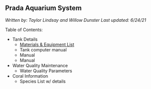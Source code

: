 ## Prada Aquarium System 

*Written by: Taylor Lindsay and Willow Dunster*
*Last updated: 6/24/21*

Table of Contents:

- Tank Details
  - [Materials & Equipment List](https://github.com/taylor-lindsay/Prada_Aquarium/blob/master/tank_details/Materials_Equipment_List.md)
  - Tank computer manual
  - Manual 
  - Manual 
- Water Quality Maintenance 
  - Water Quality Parameters 
- Coral Information 
  - Species List w/ details 

